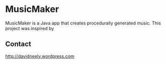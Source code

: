 # MusicMaker

MusicMaker is a Java app that creates procedurally generated music. This project was inspired by 
 
Contact
------------

http://davidneely.wordpress.com
